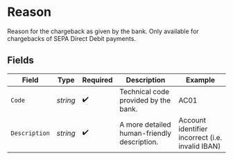 # Reason

Reason for the chargeback as given by the bank. Only available for chargebacks of SEPA Direct Debit payments.


## Fields

| Field                                            | Type                                             | Required                                         | Description                                      | Example                                          |
| ------------------------------------------------ | ------------------------------------------------ | ------------------------------------------------ | ------------------------------------------------ | ------------------------------------------------ |
| `Code`                                           | *string*                                         | :heavy_check_mark:                               | Technical code provided by the bank.             | AC01                                             |
| `Description`                                    | *string*                                         | :heavy_check_mark:                               | A more detailed human-friendly description.      | Account identifier incorrect (i.e. invalid IBAN) |
